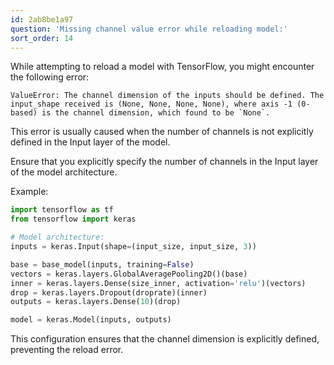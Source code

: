 ```yaml
---
id: 2ab8be1a97
question: 'Missing channel value error while reloading model:'
sort_order: 14
---
```


While attempting to reload a model with TensorFlow, you might encounter the following error:

```
ValueError: The channel dimension of the inputs should be defined. The input_shape received is (None, None, None, None), where axis -1 (0-based) is the channel dimension, which found to be `None`.
```

This error is usually caused when the number of channels is not explicitly defined in the Input layer of the model. 

Ensure that you explicitly specify the number of channels in the Input layer of the model architecture.

Example:

```python
import tensorflow as tf
from tensorflow import keras

# Model architecture:
inputs = keras.Input(shape=(input_size, input_size, 3))

base = base_model(inputs, training=False)
vectors = keras.layers.GlobalAveragePooling2D()(base)
inner = keras.layers.Dense(size_inner, activation='relu')(vectors)
drop = keras.layers.Dropout(droprate)(inner)
outputs = keras.layers.Dense(10)(drop)

model = keras.Model(inputs, outputs)
```

This configuration ensures that the channel dimension is explicitly defined, preventing the reload error.